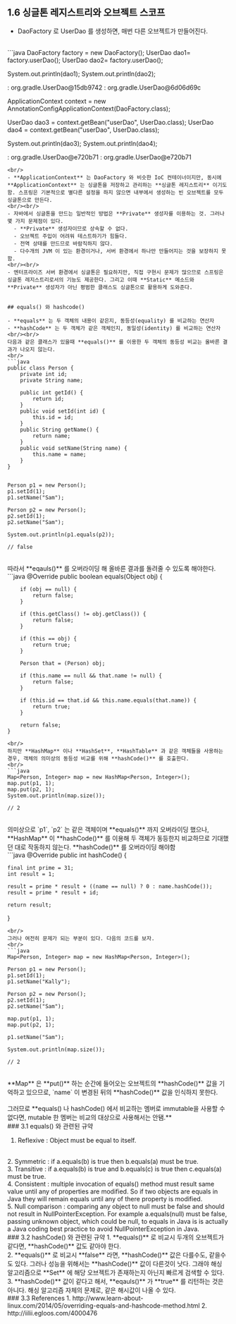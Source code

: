 ## 1.6 싱글톤 레지스트리와 오브젝트 스코프

- DaoFactory 로 UserDao 를 생성하면, 매번 다른 오브젝트가 만들어진다. 
<br/>
```java
DaoFactory factory = new DaoFactory();
UserDao dao1= factory.userDao();
UserDao dao2= factory.userDao();

System.out.println(dao1);
System.out.println(dao2);

: org.gradle.UserDao@15db9742
: org.gradle.UserDao@6d06d69c

ApplicationContext context = 
	new AnnotationConfigApplicationContext(DaoFactory.class); 
	
UserDao dao3 = context.getBean("userDao", UserDao.class);
UserDao dao4 = context.getBean("userDao", UserDao.class);
		
System.out.println(dao3);
System.out.println(dao4);

: org.gradle.UserDao@e720b71
: org.gradle.UserDao@e720b71
```
<br/>
- **ApplicationContext** 는 DaoFactory 와 비슷한 IoC 컨테이너이지만, 동시에 **ApplicationContext** 는 싱글톤을 저장하고 관리하는 **싱글톤 레지스트리** 이기도 함. 스프링은 기본적으로 별다른 설정을 하지 않으면 내부에서 생성하는 빈 오브젝트를 모두 싱글톤으로 만든다.
<br/><br/>
- 자바에서 싱글톤을 만드는 일반적인 방법은 **Private** 생성자를 이용하는 것. 그러나 몇 가지 문제점이 있다.
  - **Private** 생성자이므로 상속할 수 없다. 
  - 오브젝트 주입이 어려워 테스트하기가 힘들다.
  - 전역 상태를 만드므로 바람직하지 않다.
  - 다수개의 JVM 이 있는 환경이거나, 서버 환경에서 하나만 만들어지는 것을 보장하지 못함.  
<br/><br/>
- 엔터프라이즈 서버 환경에서 싱글톤은 필요하지만, 직접 구현시 문제가 많으므로 스프링은 싱글톤 레지스트리로서의 기능도 제공한다. 그리고 이때 **Static** 메소드와 **Private** 생성자가 아닌 평범한 클래스도 싱글톤으로 활용하게 도와준다. 


## equals() 와 hashcode()

- **equals** 는 두 객체의 내용이 같은지, 동등성(equality) 를 비교하는 연산자
- **hashCode** 는 두 객체가 같은 객체인지, 동일성(identity) 를 비교하는 연산자
<br/><br/>
다음과 같은 클래스가 있을때 **equals()** 를 이용한 두 객체의 동등성 비교는 올바른 결과가 나오지 않는다.
<br/>
```java
public class Person {
	private int id;
	private String name;

	public int getId() {
		return id;
	}
	public void setId(int id) {
		this.id = id;
	}
	public String getName() {
		return name;
	}
	public void setName(String name) {
		this.name = name;
	}
}


Person p1 = new Person();
p1.setId(1);
p1.setName("Sam");
		
Person p2 = new Person();
p2.setId(1);
p2.setName("Sam");
		
System.out.println(p1.equals(p2));

// false
```
<br/>
따라서 **eqauls()** 를 오버라이딩 해 올바른 결과를 돌려줄 수 있도록 해야한다.
<br/>
```java
@Override
public boolean equals(Object obj) {

		if (obj == null) {
			return false;
		}
		
		if (this.getClass() != obj.getClass()) {
			return false;
		}
		
		if (this == obj) {
			return true;
		}
		
		Person that = (Person) obj;
		
		if (this.name == null && that.name != null) {
			return false;
		}
		
		if (this.id == that.id && this.name.equals(that.name)) {
			return true;
		}
		
		return false;
	}
```
<br/>
하지만 **HashMap** 이나 **HashSet**, **HashTable** 과 같은 객체들을 사용하는 경우, 객체의 의미상의 동등성 비교를 위해 **hashCode()** 를 호출한다.
<br/>
```java
Map<Person, Integer> map = new HashMap<Person, Integer>();
map.put(p1, 1);
map.put(p2, 1);
System.out.println(map.size());

// 2
```
<br/>  
의미상으로 `p1`, `p2` 는 같은 객체이며 **equals()** 까지 오버라이딩 했으나, **HashMap** 이 **hashCode()** 를 이용해 두 객체가 동등한지 비교하므로 기대했던 대로 작동하지 않는다. **hashCode()** 를 오버라이딩 해야함
<br/>
```java
@Override
public int hashCode() {

	final int prime = 31;
	int result = 1;
	
	result = prime * result + ((name == null) ? 0 : name.hashCode());
	result = prime * result + id;
		
	return result;
}
```
<br/>
그러나 여전히 문제가 되는 부분이 있다. 다음의 코드를 보자. 
<br/>
```java
Map<Person, Integer> map = new HashMap<Person, Integer>();
	
Person p1 = new Person();
p1.setId(1);
p1.setName("Kally");
	
Person p2 = new Person();
p2.setId(1);
p2.setName("Sam");
	
map.put(p1, 1);
map.put(p2, 1);
	
p1.setName("Sam");
	
System.out.println(map.size());

// 2
```
<br/>
**Map** 은 **put()** 하는 순간에 들어오는 오브젝트의 **hashCode()** 값을 기억하고 있으므로, `name` 이 변경된 뒤의 **hashCode()** 값을 인식하지 못한다.
<br><br/>
그러므로 **equals() 나 hashCode() 에서 비교하는 멤버로 immutable을 사용할 수 없다면, mutable 한 멤버는 비교의 대상으로 사용해서는 안됌.**

<br/>
### 3.1 equals() 와 관련된 규약

1. Reflexive : Object must be equal to itself.
<br/>
2. Symmetric : if a.equals(b) is true then b.equals(a) must be true.
<br/>
3. Transitive : if a.equals(b) is true and b.equals(c) is true then c.equals(a) must be true.
<br/>
4. Consistent : multiple invocation of equals() method must result same value until any of properties are modified. So if two objects are equals in Java they will remain equals until any of there property is modified.
<br/>
5. Null comparison : comparing any object to null must be false and should not result in NullPointerException. For example a.equals(null) must be false, passing unknown object, which could be null,  to equals in Java is is actually a Java coding best practice to avoid NullPointerException in Java.


<br/>
### 3.2 hashCode() 와 관련된 규약
1. **equals()** 로 비교시 두개의 오브젝트가 같다면, **hashCode()** 값도 같아야 한다.
<br/>
2. **equals()** 로 비교시 **false** 라면, **hashCode()** 값은 다를수도, 같을수도 있다. 그러나 성능을 위해서는 **hashCode()** 값이 다른것이 낫다. 그래야 해싱 알고리즘으로 **Set** 에 해당 오브젝트가 존재하는지 아닌지 빠르게 검색할 수 있다.
<br/>
3. **hashCode()** 값이 같다고 해서, **eqauls()** 가 **true** 를 리턴하는 것은 아니다. 해싱 알고리즘 자체의 문제로, 같은 해시값이 나올 수 있다. 
 
<br/>
### 3.3 References
1. http://www.learn-about-linux.com/2014/05/overriding-equals-and-hashcode-method.html
2. http://iilii.egloos.com/4000476
